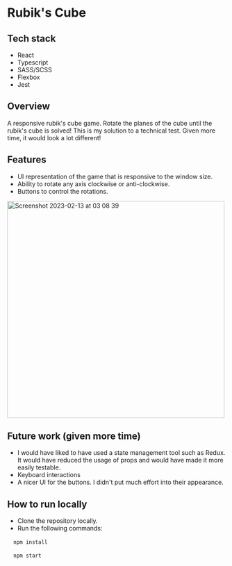 # Rubik's Cube

## Tech stack
- React
- Typescript
- SASS/SCSS
- Flexbox
- Jest

## Overview
A responsive rubik's cube game. Rotate the planes of the cube until the rubik's cube is solved! This is my solution to a technical test. Given more time, it would look a lot different!

## Features
- UI representation of the game that is responsive to the window size.
- Ability to rotate any axis clockwise or anti-clockwise.
- Buttons to control the rotations.
<img width="500" alt="Screenshot 2023-02-13 at 03 08 39" src="https://user-images.githubusercontent.com/124267255/218361696-4b638cdb-64a6-4c76-9e71-4ba545d244de.png">

## Future work (given more time)
- I would have liked to have used a state management tool such as Redux. It would have reduced the usage of props and would have made it more easily testable.
- Keyboard interactions
- A nicer UI for the buttons. I didn't put much effort into their appearance.

## How to run locally
- Clone the repository locally.
- Run the following commands:

&emsp;`npm install`

&emsp;`npm start`
